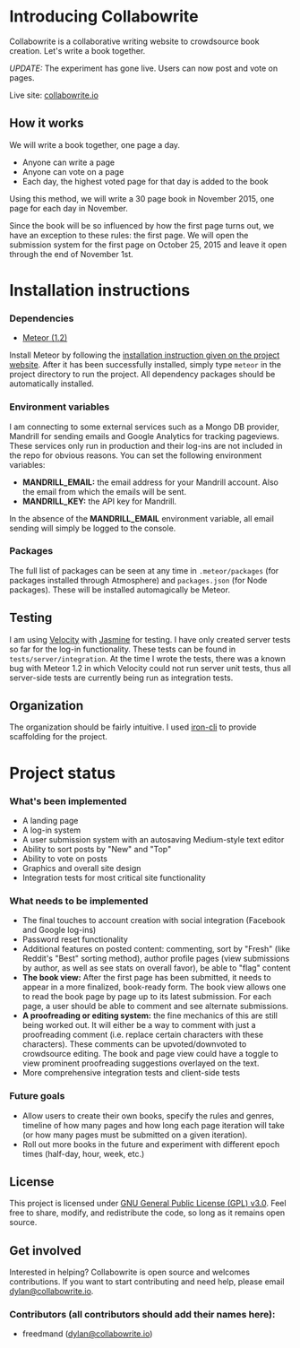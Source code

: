 # Introducing Collabowrite
Collabowrite is a collaborative writing website to crowdsource book creation. Let's write a book together.

*UPDATE:* The experiment has gone live. Users can now post and vote on pages.

Live site: [collabowrite.io](http://www.collabowrite.io/)

## How it works
We will write a book together, one page a day.
* Anyone can write a page
* Anyone can vote on a page
* Each day, the highest voted page for that day is added to the book

Using this method, we will write a 30 page book in November 2015, one page for each day in November.

Since the book will be so influenced by how the first page turns out, we have an exception to these rules: the first page. We will open the submission system for the first page on October 25, 2015 and leave it open through the end of November 1st.

# Installation instructions

### Dependencies
* [Meteor (1.2)](https://www.meteor.com/install)

Install Meteor by following the [installation instruction given on the project website](https://www.meteor.com/install). After it has been successfully installed, simply type `meteor` in the project directory to run the project. All dependency packages should be automatically installed.

### Environment variables

I am connecting to some external services such as a Mongo DB provider, Mandrill for sending emails and Google Analytics for tracking pageviews. These services only run in production and their log-ins are not included in the repo for obvious reasons. You can set the following environment variables:

* **MANDRILL_EMAIL:** the email address for your Mandrill account. Also the email from which the emails will be sent.
* **MANDRILL_KEY:** the API key for Mandrill.

In the absence of the **MANDRILL_EMAIL** environment variable, all email sending will simply be logged to the console.

### Packages

The full list of packages can be seen at any time in `.meteor/packages` (for packages installed through Atmosphere) and `packages.json` (for Node packages). These will be installed automagically be Meteor.

## Testing

I am using [Velocity](https://velocity.readme.io/) with [Jasmine](http://jasmine.github.io/) for testing. I have only created server tests so far for the log-in functionality. These tests can be found in `tests/server/integration`. At the time I wrote the tests, there was a known bug with Meteor 1.2 in which Velocity could not run server unit tests, thus all server-side tests are currently being run as integration tests.

## Organization

The organization should be fairly intuitive. I used [iron-cli](https://github.com/iron-meteor/iron-cli) to provide scaffolding for the project.

# Project status

### What's been implemented
* A landing page
* A log-in system
* A user submission system with an autosaving Medium-style text editor
* Ability to sort posts by "New" and "Top"
* Ability to vote on posts
* Graphics and overall site design
* Integration tests for most critical site functionality

### What needs to be implemented
* The final touches to account creation with social integration (Facebook and Google log-ins)
* Password reset functionality
* Additional features on posted content: commenting, sort by "Fresh" (like Reddit's "Best" sorting method), author profile pages (view submissions by author, as well as see stats on overall favor), be able to "flag" content
* **The book view:** After the first page has been submitted, it needs to appear in a more finalized, book-ready form. The book view allows one to read the book page by page up to its latest submission. For each page, a user should be able to comment and see alternate submissions.
* **A proofreading or editing system:** the fine mechanics of this are still being worked out. It will either be a way to comment with just a proofreading comment (i.e. replace certain characters with these characters). These comments can be upvoted/downvoted to crowdsource editing. The book and page view could have a toggle to view prominent proofreading suggestions overlayed on the text.
* More comprehensive integration tests and client-side tests

### Future goals
* Allow users to create their own books, specify the rules and genres, timeline of how many pages and how long each page iteration will take (or how many pages must be submitted on a given iteration).
* Roll out more books in the future and experiment with different epoch times (half-day, hour, week, etc.)

## License

This project is licensed under [GNU General Public License (GPL) v3.0](http://www.gnu.org/licenses/gpl-3.0.en.html). Feel free to share, modify, and redistribute the code, so long as it remains open source.

## Get involved
Interested in helping? Collabowrite is open source and welcomes contributions. If you want to start contributing and need help, please email [dylan@collabowrite.io](mailto:dylan@collabowrite.io).

### Contributors (all contributors should add their names here):
* freedmand (dylan@collabowrite.io)
